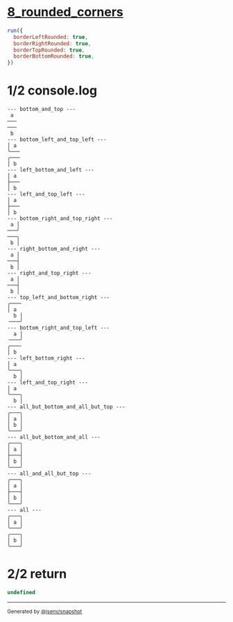 # [8_rounded_corners](../../table_2_cells_same_column.test.mjs#L176)

```js
run({
  borderLeftRounded: true,
  borderRightRounded: true,
  borderTopRounded: true,
  borderBottomRounded: true,
})
```

# 1/2 console.log

```console
--- bottom_and_top ---
 a 
───
───
 b 
--- bottom_left_and_top_left ---
│ a 
╰───
╭───
│ b 
--- left_bottom_and_left ---
│ a 
├───
│ b 
--- left_and_top_left ---
│ a 
├───
│ b 
--- bottom_right_and_top_right ---
 a │
───╯
───╮
 b │
--- right_bottom_and_right ---
 a │
───┤
 b │
--- right_and_top_right ---
 a │
───┤
 b │
--- top_left_and_bottom_right ---
╭───╴
│ a  
  b │
╶───╯
--- bottom_right_and_top_left ---
  a │
╶───╯
╭───╴
│ b  
--- left_bottom_right ---
│ a  
╰───╮
  b │
--- left_and_top_right ---
│ a  
╰───╮
  b │
--- all_but_bottom_and_all_but_top ---
╭───╮
│ a │
│ b │
╰───╯
--- all_but_bottom_and_all ---
╭───╮
│ a │
├───┤
│ b │
╰───╯
--- all_and_all_but_top ---
╭───╮
│ a │
├───┤
│ b │
╰───╯
--- all ---
╭───╮
│ a │
╰───╯
╭───╮
│ b │
╰───╯
```

# 2/2 return

```js
undefined
```

---

<sub>
  Generated by <a href="https://github.com/jsenv/core/tree/main/packages/independent/snapshot">@jsenv/snapshot</a>
</sub>
